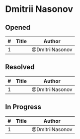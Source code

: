 # Dmitrii Nasonov

## Opened

| #   | Title | Author
| --- | ---   | ----
| 1   |    | @DmitriiNasonov


## Resolved
| #   | Title | Author
| --- | ---   | ----
| 1   |    | @DmitriiNasonov


## In Progress
| #   | Title | Author
| --- | ---   | ----
| 1   |    | @DmitriiNasonov


